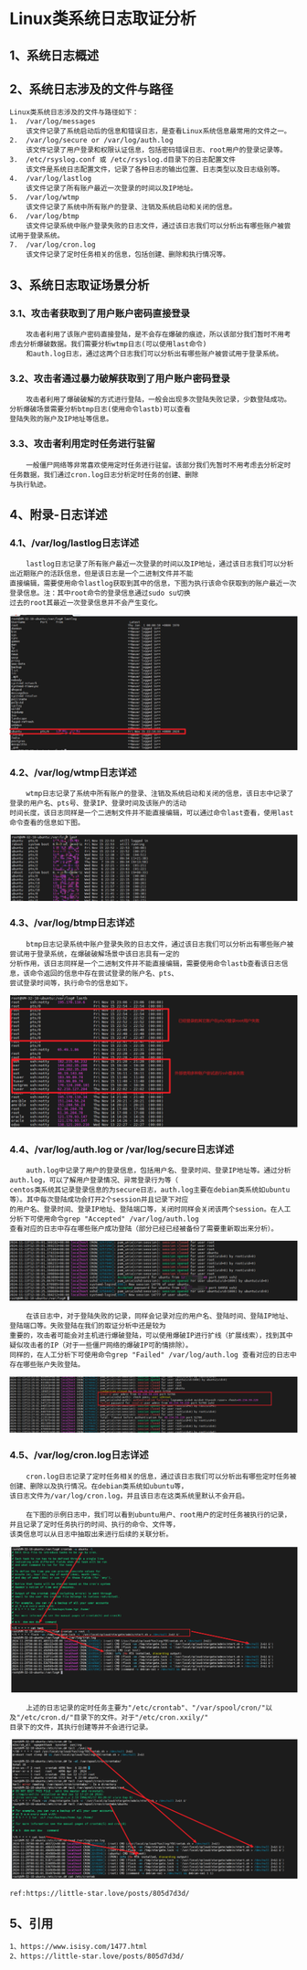# Linux类系统日志取证分析

## 1、系统日志概述

## 2、系统日志涉及的文件与路径
    Linux类系统日志涉及的文件与路径如下：
    1.  /var/log/messages
        该文件记录了系统启动后的信息和错误日志，是查看Linux系统信息最常用的文件之一。
    2.  /var/log/secure or /var/log/auth.log
        该文件记录了用户登录和权限认证信息，包括密码错误日志、root用户的登录记录等。
    3.  /etc/rsyslog.conf 或 /etc/rsyslog.d目录下的日志配置文件
        该文件是系统日志配置文件，记录了各种日志的输出位置、日志类型以及日志级别等。
    4.  /var/log/lastlog
        该文件记录了所有账户最近一次登录的时间以及IP地址。
    5.  /var/log/wtmp
        该文件记录了系统中所有账户的登录、注销及系统启动和关闭的信息。
    6.  /var/log/btmp
        该文件记录系统中账户登录失败的日志文件，通过该日志我们可以分析出有哪些账户被尝试用于登录系统。
    7.  /var/log/cron.log
        该文件记录了定时任务相关的信息，包括创建、删除和执行情况等。

## 3、系统日志取证场景分析

### 3.1、攻击者获取到了用户账户密码直接登录
        攻击者利用了该账户密码直接登陆，是不会存在爆破的痕迹，所以该部分我们暂时不用考虑去分析爆破数据。我们需要分析wtmp日志(可以使用last命令)
        和auth.log日志，通过这两个日志我们可以分析出有哪些账户被尝试用于登录系统。

### 3.2、攻击者通过暴力破解获取到了用户账户密码登录
        攻击者利用了爆破破解的方式进行登陆，一般会出现多次登陆失败记录，少数登陆成功。分析爆破场景需要分析btmp日志(使用命令lastb)可以查看
    登陆失败的账户及IP地址等信息。

### 3.3、攻击者利用定时任务进行驻留
        一般僵尸网络等非常喜欢使用定时任务进行驻留。该部分我们先暂时不用考虑去分析定时任务数据，我们通过cron.log日志分析定时任务的创建、删除
    与执行轨迹。

## 4、附录-日志详述

### 4.1、/var/log/lastlog日志详述
        lastlog日志记录了所有账户最近一次登录的时间以及IP地址，通过该日志我们可以分析出近期账户的活跃信息，但是该日志是一个二进制文件并不能
    直接编辑，需要使用命令lastlog获取到其中的信息，下图为执行该命令获取到的账户最近一次登录信息。注：其中root命令的登录信息通过sudo su切换
    过去的root其最近一次登录信息并不会产生变化。

![日志图片](./imgs/linux-forensic-syslog-lastlog1.png)

### 4.2、/var/log/wtmp日志详述
        wtmp日志记录了系统中所有账户的登录、注销及系统启动和关闭的信息，该日志中记录了登录的用户名、pts号、登录IP、登录时间及该账户的活动
    时间长度，该日志同样是一个二进制文件并不能直接编辑，可以通过命令last查看，使用last命令查看的信息如下图。

![日志图片](./imgs/linux-forensic-syslog-wtmp1.png)

### 4.3、/var/log/btmp日志详述
        btmp日志记录系统中账户登录失败的日志文件，通过该日志我们可以分析出有哪些账户被尝试用于登录系统，在爆破破解场景中该日志具有一定的
    分析作用，该日志同样是一个二进制文件并不能直接编辑，需要使用命令lastb查看该日志信息，该命令返回的信息中存在尝试登录的账户名、pts、
    尝试登录时间等，执行命令的信息如下。

![日志图片](./imgs/linux-forensic-syslog-btmp1.png)

### 4.4、/var/log/auth.log or /var/log/secure日志详述
        auth.log中记录了用户的登录信息，包括用户名、登录时间、登录IP地址等。通过分析auth.log，可以了解用户登录情况、异常登录行为等（
    centos类系统其记录登录信息的为secure日志，auth.log主要在debian类系统如ubuntu等）。其中每次登陆成功会打开2个session并且记录下对应
    的用户名、登录时间、登录IP地址、登陆端口等，关闭时同样会关闭该两个session。在人工分析下可使用命令grep "Accepted" /var/log/auth.log 
    查看对应的日志中存在哪些账户成功登陆（部分已经已经被备份了需要重新取出来分析）。

![日志图片](./imgs/linux-forensic-syslog-authlog1.png)

        在该日志中，对于登陆失败的记录，同样会记录对应的用户名、登陆时间、登陆IP地址、登陆端口等。失败登陆在我们的取证分析中还是较为
    重要的，攻击者可能会对主机进行爆破登陆，可以使用爆破IP进行扩线（扩展线索），找到其中疑似攻击者的IP（对于一些僵尸网络的爆破IP可酌情排除）。
    同样的，在人工分析下可使用命令grep "Failed" /var/log/auth.log 查看对应的日志中存在哪些账户失败登陆。

![日志图片](./imgs/linux-forensic-syslog-authlog2.png)

### 4.5、/var/log/cron.log日志详述
        cron.log日志记录了定时任务相关的信息，通过该日志我们可以分析出有哪些定时任务被创建、删除以及执行情况。在debian类系统如ubuntu等，
    该日志文件为/var/log/cron.log，并且该日志在这类系统里默认不会开启。

        在下图的示例日志中，我们可以看到ubuntu用户、root用户的定时任务被执行的记录，并且记录了定时任务执行的时间、执行的命令、文件等，
    该类信息可以从日志中抽取出来进行后续的关联分析。

![日志图片](./imgs/linux-forensic-syslog-cron.png)

        上述的日志记录的定时任务主要为"/etc/crontab"、"/var/spool/cron/"以及"/etc/cron.d/"目录下的文件。对于"/etc/cron.xxily/"
    目录下的文件，其执行创建等并不会进行记录。

![日志图片](./imgs/linux-forensic-syslog-cron1.png)

    ref:https://little-star.love/posts/805d7d3d/

## 5、引用
    1、https://www.isisy.com/1477.html
    2、https://little-star.love/posts/805d7d3d/